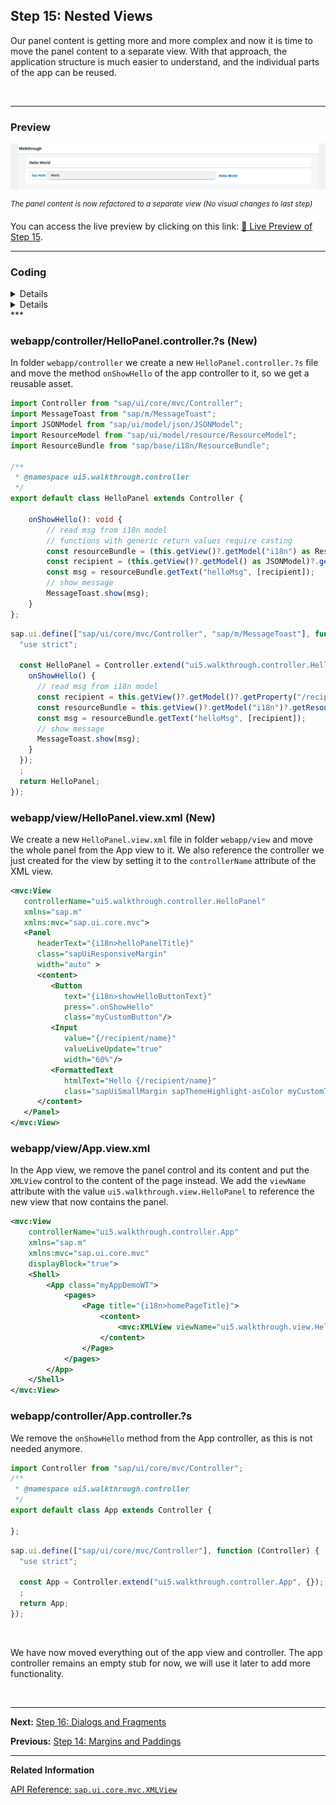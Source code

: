 ## Step 15: Nested Views

Our panel content is getting more and more complex and now it is time to move the panel content to a separate view. With that approach, the application structure is much easier to understand, and the individual parts of the app can be reused.

&nbsp;

***

### Preview
  
![](assets/loiof3724d2f97e94a78b27d8ab01ff9c37d_LowRes.png "The panel content is now refactored to a separate view \(No visual changes to last step\)")

<sup>*The panel content is now refactored to a separate view \(No visual changes to last step\)*</sup>

You can access the live preview by clicking on this link: [🔗 Live Preview of Step 15](https://sap-samples.github.io/ui5-typescript-walkthrough/build/15/index-cdn.html).

***


### Coding

<details class="ts-only">

You can download the solution for this step here: [📥 Download step 15](https://sap-samples.github.io/ui5-typescript-walkthrough/ui5-typescript-walkthrough-step-15.zip).

</details>

<details class="js-only">

You can download the solution for this step here: [📥 Download step 15](https://sap-samples.github.io/ui5-typescript-walkthrough/ui5-typescript-walkthrough-step-15-js.zip).

</details>
***

### webapp/controller/HelloPanel.controller.?s \(New\)

In folder `webapp/controller` we create a new `HelloPanel.controller.?s` file and move the method `onShowHello` of the app controller to it, so we get a reusable asset.

```ts
import Controller from "sap/ui/core/mvc/Controller";
import MessageToast from "sap/m/MessageToast";
import JSONModel from "sap/ui/model/json/JSONModel";
import ResourceModel from "sap/ui/model/resource/ResourceModel";
import ResourceBundle from "sap/base/i18n/ResourceBundle";

/**
 * @namespace ui5.walkthrough.controller
 */
export default class HelloPanel extends Controller {
    
    onShowHello(): void {
        // read msg from i18n model
        // functions with generic return values require casting 
        const resourceBundle = (this.getView()?.getModel("i18n") as ResourceModel)?.getResourceBundle() as ResourceBundle;
        const recipient = (this.getView()?.getModel() as JSONModel)?.getProperty("/recipient/name");
        const msg = resourceBundle.getText("helloMsg", [recipient]);
        // show message
        MessageToast.show(msg);
    }
};

```

```js
sap.ui.define(["sap/ui/core/mvc/Controller", "sap/m/MessageToast"], function (Controller, MessageToast) {
  "use strict";

  const HelloPanel = Controller.extend("ui5.walkthrough.controller.HelloPanel", {
    onShowHello() {
      // read msg from i18n model
      const recipient = this.getView()?.getModel()?.getProperty("/recipient/name");
      const resourceBundle = this.getView()?.getModel("i18n")?.getResourceBundle();
      const msg = resourceBundle.getText("helloMsg", [recipient]);
      // show message
      MessageToast.show(msg);
    }
  });
  ;
  return HelloPanel;
});

```

### webapp/view/HelloPanel.view.xml \(New\)

We create a new `HelloPanel.view.xml` file in folder `webapp/view` and move the whole panel from the App view to it. We also reference the controller we just created for the view by setting it to the `controllerName` attribute of the XML view.

```xml
<mvc:View
   controllerName="ui5.walkthrough.controller.HelloPanel"
   xmlns="sap.m"
   xmlns:mvc="sap.ui.core.mvc">
   <Panel
      headerText="{i18n>helloPanelTitle}"
      class="sapUiResponsiveMargin"
      width="auto" >
      <content>
         <Button
            text="{i18n>showHelloButtonText}"
            press=".onShowHello"
            class="myCustomButton"/>
         <Input
            value="{/recipient/name}"
            valueLiveUpdate="true"
            width="60%"/>
         <FormattedText
            htmlText="Hello {/recipient/name}"
            class="sapUiSmallMargin sapThemeHighlight-asColor myCustomText"/>
      </content>
   </Panel>
</mvc:View>
```

### webapp/view/App.view.xml

In the App view, we remove the panel control and its content and put the `XMLView` control to the content of the page instead. We add the `viewName` attribute with the value `ui5.walkthrough.view.HelloPanel` to reference the new view that now contains the panel.

```xml
<mvc:View
	controllerName="ui5.walkthrough.controller.App"
	xmlns="sap.m"
	xmlns:mvc="sap.ui.core.mvc"
	displayBlock="true">
	<Shell>
		<App class="myAppDemoWT">
			<pages>
				<Page title="{i18n>homePageTitle}">
					<content>
						<mvc:XMLView viewName="ui5.walkthrough.view.HelloPanel"/>
					</content>
				</Page>
			</pages>
		</App>
	</Shell>
</mvc:View>
```

### webapp/controller/App.controller.?s

We remove the `onShowHello` method from the App controller, as this is not needed anymore.

```ts
import Controller from "sap/ui/core/mvc/Controller";
/**
 * @namespace ui5.walkthrough.controller
 */
export default class App extends Controller {

};

```

```js
sap.ui.define(["sap/ui/core/mvc/Controller"], function (Controller) {
  "use strict";

  const App = Controller.extend("ui5.walkthrough.controller.App", {});
  ;
  return App;
});

```
&nbsp;

We have now moved everything out of the app view and controller. The app controller remains an empty stub for now, we will use it later to add more functionality.

&nbsp;

***

**Next:** [Step 16: Dialogs and Fragments](../16/README.md "In this step, we will take a closer look at another element which can be used to assemble views: the fragment.")

**Previous:** [Step 14: Margins and Paddings](../14/README.md "Sometimes we need to define some more fine-granular layouts and this is when we can use the flexibility of CSS by adding custom style classes to controls and style them as we like.")

***

**Related Information**  

[API Reference: `sap.ui.core.mvc.XMLView`](https://sdk.openui5.org/api/sap.ui.core.mvc.XMLView#controlProperties)
